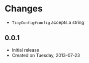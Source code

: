 Changes
=======

 * `TinyConfig#config` accepts a string

0.0.1
-----

 * Initial release
 * Created on Tuesday, 2013-07-23
